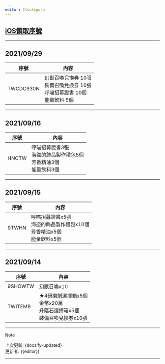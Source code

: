 ```yaml
---
editor: Itsukipuru
---
```


## [iOS領取序號](https://couponweb.netmarble.com/coupon/ennt/1324)

---

## 2021/09/29 <!-- {docsify-ignore} -->

| 序號      | 內容                                                                    |
| --------- | ----------------------------------------------------------------------- |
| TWCDC930N | 幻獸召喚兌換券 10張<br>裝備召喚兌換券 10張<br>呼喵招募證書 10個<br>能量飲料 5個 |

---

## 2021/09/16 <!-- {docsify-ignore} -->

| 序號  | 內容                                                                   |
| ----- | ---------------------------------------------------------------------- |
| HNCTW | 呼喵招募證書3張<br>海盜的飾品製作禮包5個<br>芳香精油3個<br>能量飲料3個 |

---

## 2021/09/15 <!-- {docsify-ignore} -->

| 序號  | 內容                                                                        |
| ----- | --------------------------------------------------------------------------- |
| 9TWHN | 呼喵招募證書x5張<br>海盜的飾品製作禮包x10個<br>芳香精油x5個<br>能量飲料x5個 |

---

## 2021/09/14 <!-- {docsify-ignore} -->

| 序號    | 內容                                                                       |
| ------- | -------------------------------------------------------------------------- |
| 9SHOWTW | 幻獸召喚x10                                                                |
| TWITEMB | ★4研磨劑選擇箱x5個<br>金幣x20萬<br>升階石選擇箱x5個<br>裝備召喚兌換券x10張 |

---  

> [!NOTE]
> 上次更新: {docsify-updated}  
> 更新者: {{editor}}

---
